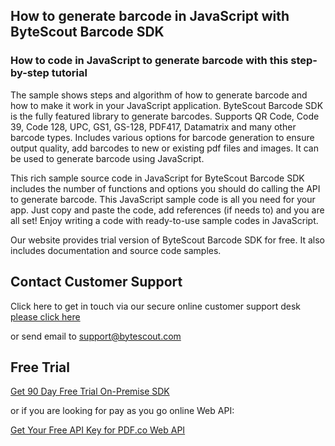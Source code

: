 ## How to generate barcode in JavaScript with ByteScout Barcode SDK

### How to code in JavaScript to generate barcode with this step-by-step tutorial

The sample shows steps and algorithm of how to generate barcode and how to make it work in your JavaScript application. ByteScout Barcode SDK is the fully featured library to generate barcodes. Supports QR Code, Code 39, Code 128, UPC, GS1, GS-128, PDF417, Datamatrix and many other barcode types. Includes various options for barcode generation to ensure output quality, add barcodes to new or existing pdf files and images. It can be used to generate barcode using JavaScript.

This rich sample source code in JavaScript for ByteScout Barcode SDK includes the number of functions and options you should do calling the API to generate barcode. This JavaScript sample code is all you need for your app. Just copy and paste the code, add references (if needs to) and you are all set! Enjoy writing a code with ready-to-use sample codes in JavaScript.

Our website provides trial version of ByteScout Barcode SDK for free. It also includes documentation and source code samples.

## Contact Customer Support

Click here to get in touch via our secure online customer support desk [please click here](https://bytescout.zendesk.com/hc/en-us/requests/new?subject=ByteScout%20Barcode%20SDK%20Question)

or send email to [support@bytescout.com](mailto:support@bytescout.com?subject=ByteScout%20Barcode%20SDK%20Question) 

## Free Trial

[Get 90 Day Free Trial On-Premise SDK](https://bytescout.com/download/web-installer?utm_source=github-readme)

or if you are looking for pay as you go online Web API:

[Get Your Free API Key for PDF.co Web API](https://pdf.co/documentation/api?utm_source=github-readme)